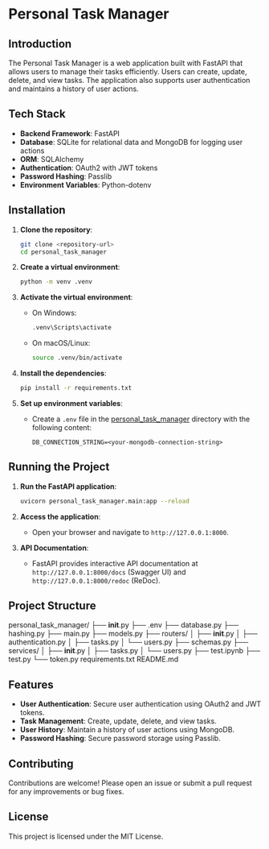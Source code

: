 # Personal Task Manager

## Introduction

The Personal Task Manager is a web application built with FastAPI that allows users to manage their tasks efficiently. Users can create, update, delete, and view tasks. The application also supports user authentication and maintains a history of user actions.

## Tech Stack

- **Backend Framework**: FastAPI
- **Database**: SQLite for relational data and MongoDB for logging user actions
- **ORM**: SQLAlchemy
- **Authentication**: OAuth2 with JWT tokens
- **Password Hashing**: Passlib
- **Environment Variables**: Python-dotenv

## Installation

1. **Clone the repository**:
    ```sh
    git clone <repository-url>
    cd personal_task_manager
    ```

2. **Create a virtual environment**:
    ```sh
    python -m venv .venv
    ```

3. **Activate the virtual environment**:
    - On Windows:
        ```sh
        .venv\Scripts\activate
        ```
    - On macOS/Linux:
        ```sh
        source .venv/bin/activate
        ```

4. **Install the dependencies**:
    ```sh
    pip install -r requirements.txt
    ```

5. **Set up environment variables**:
    - Create a `.env` file in the [personal_task_manager](http://_vscodecontentref_/0) directory with the following content:
        ```
        DB_CONNECTION_STRING=<your-mongodb-connection-string>
        ```

## Running the Project

1. **Run the FastAPI application**:
    ```sh
    uvicorn personal_task_manager.main:app --reload
    ```

2. **Access the application**:
    - Open your browser and navigate to `http://127.0.0.1:8000`.

3. **API Documentation**:
    - FastAPI provides interactive API documentation at `http://127.0.0.1:8000/docs` (Swagger UI) and `http://127.0.0.1:8000/redoc` (ReDoc).

## Project Structure

personal_task_manager/
├── __init__.py
├── .env
├── database.py
├── hashing.py
├── main.py
├── models.py
├── routers/
│   ├── __init__.py
│   ├── authentication.py
│   ├── tasks.py
│   └── users.py
├── schemas.py
├── services/
│   ├── __init__.py
│   ├── tasks.py
│   └── users.py
├── test.ipynb
├── test.py
└── token.py
requirements.txt
README.md


## Features

- **User Authentication**: Secure user authentication using OAuth2 and JWT tokens.
- **Task Management**: Create, update, delete, and view tasks.
- **User History**: Maintain a history of user actions using MongoDB.
- **Password Hashing**: Secure password storage using Passlib.

## Contributing

Contributions are welcome! Please open an issue or submit a pull request for any improvements or bug fixes.

## License

This project is licensed under the MIT License.

